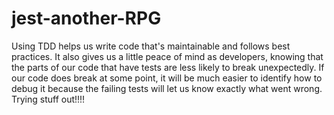# jest-another-RPG
Using TDD helps us write code that's maintainable and follows best practices. It also gives us a little peace of mind as developers, knowing that the parts of our code that have tests are less likely to break unexpectedly. If our code does break at some point, it will be much easier to identify how to debug it because the failing tests will let us know exactly what went wrong.
<br>
Trying stuff out!!!!